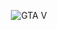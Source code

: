 <p align="center">
  <img src="https://cdn.discordapp.com/attachments/629670151217872896/888842954192597002/unknown.png" title="GTA V" alt="GTA V">
</p>
